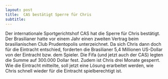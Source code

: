 ```yaml
---
layout: post
title:  CAS bestätigt Sperre für Chris
subtitle:  
---
```


Der internationale Sportgerichtshof CAS hat die Sperre für Chris bestätigt. Der Brasilianer hatte vor einem Jahr einen zweiten Vertrag beim brasilianischen Club Prudentopolis unterzeichnet. Da sich Chris dann doch für die Eintracht entschied, forderten die Brasilianer 5,4 Millionen US-Dollar von der Eintracht bzw. dem Spieler. Die Fifa (und jetzt auch der CAS) legten die Summe auf 300.000 Dollar fest. Zudem ist Chris drei Monate gesperrt. Wie die Eintracht mitteilte, soll jetzt eine Lösung erarbeitet werden, wie Chris schnell wieder für die Eintracht spielberechtigt ist.


